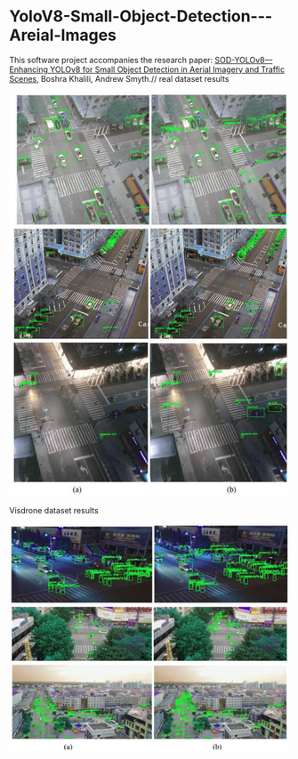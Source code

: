 # YoloV8-Small-Object-Detection---Areial-Images
This software project accompanies the research paper: [SOD-YOLOv8—Enhancing YOLOv8 for Small Object Detection in Aerial Imagery and Traffic Scenes](https://www.mdpi.com/1424-8220/24/19/6209), Boshra Khalili, Andrew Smyth.//
real dataset results
<p align="center">
  <img src="https://github.com/Boshrakh/Yolov8-Small-Object-Detection-Arial-Images/blob/main/Images/real_results.jpg" alt="Example Image" hight="300">
  
</p>

Visdrone dataset results

<p align="center">
<img src="https://github.com/Boshrakh/Yolov8-Small-Object-Detection-Arial-Images/blob/main/Images/visdrone_results.jpg" alt="Example Image" hight="300">
</p>


